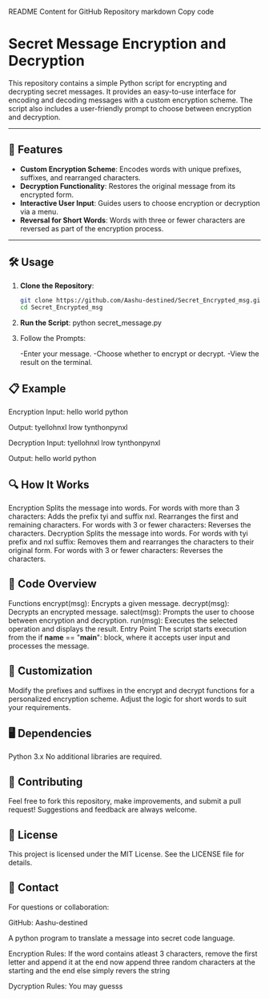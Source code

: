 README Content for GitHub Repository
    markdown
    Copy code
# Secret Message Encryption and Decryption

This repository contains a simple Python script for encrypting and decrypting secret messages. It provides an easy-to-use interface for encoding and decoding messages with a custom encryption scheme. The script also includes a user-friendly prompt to choose between encryption and decryption.

---

## 🚀 Features

- **Custom Encryption Scheme**: Encodes words with unique prefixes, suffixes, and rearranged characters.
- **Decryption Functionality**: Restores the original message from its encrypted form.
- **Interactive User Input**: Guides users to choose encryption or decryption via a menu.
- **Reversal for Short Words**: Words with three or fewer characters are reversed as part of the encryption process.

---

## 🛠️ Usage

1. **Clone the Repository**:
   ```bash
   git clone https://github.com/Aashu-destined/Secret_Encrypted_msg.git
   cd Secret_Encrypted_msg

2. **Run the Script**:
    python secret_message.py

3. Follow the Prompts:

    -Enter your message.
    -Choose whether to encrypt or decrypt.
    -View the result on the terminal.

## 📋 Example
Encryption
Input:
hello world python

Output:
tyellohnxl lrow tynthonpynxl

Decryption
Input:
tyellohnxl lrow tynthonpynxl

Output:
hello world python

## 🔍 How It Works
Encryption
    Splits the message into words.
    For words with more than 3 characters:
    Adds the prefix tyi and suffix nxl.
    Rearranges the first and remaining characters.
    For words with 3 or fewer characters:
    Reverses the characters.
Decryption
    Splits the message into words.
    For words with tyi prefix and nxl suffix:
    Removes them and rearranges the characters to their original form.
    For words with 3 or fewer characters:
    Reverses the characters.


## 📜 Code Overview
Functions
    encrypt(msg): Encrypts a given message.
    decrypt(msg): Decrypts an encrypted message.
    salect(msg): Prompts the user to choose between encryption and decryption.
    run(msg): Executes the selected operation and displays the result.
Entry Point
The script starts execution from the if __name__ == "__main__": block, where it accepts user input and processes the message.


## 🔧 Customization
Modify the prefixes and suffixes in the encrypt and decrypt functions for a personalized encryption scheme.
Adjust the logic for short words to suit your requirements.


## 🖥️ Dependencies
Python 3.x
No additional libraries are required.

## 🤝 Contributing
Feel free to fork this repository, make improvements, and submit a pull request! Suggestions and feedback are always welcome.

## 📄 License
This project is licensed under the MIT License. See the LICENSE file for details.

## 📧 Contact
For questions or collaboration:

GitHub: Aashu-destined



































A python program to translate a message into secret code language.

Encryption Rules:
    If the word contains atleast 3 characters, remove the first letter and append it at the end
        now append three random characters at the starting and the end
    else
        simply revers the string

Dycryption Rules:
    You may guesss
